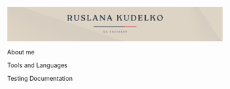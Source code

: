 ![(https://github.com/Rusllana/Rusllana/blob/main/assets/header_2.png)](https://github.com/Rusllana/Rusllana/blob/main/assets/header_2.png)

About me

Tools and Languages

Testing Documentation